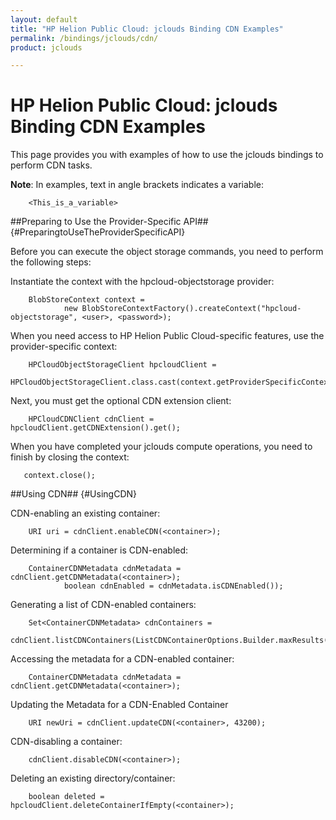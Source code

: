 ```yaml
---
layout: default
title: "HP Helion Public Cloud: jclouds Binding CDN Examples"
permalink: /bindings/jclouds/cdn/
product: jclouds

---
```

# HP Helion Public Cloud: jclouds Binding CDN Examples

This page provides you with examples of how to use the jclouds bindings to perform CDN tasks.  

**Note**: In examples, text in angle brackets indicates a variable:

        <This_is_a_variable>

##Preparing to Use the Provider-Specific API## {#PreparingtoUseTheProviderSpecificAPI}

Before you can execute the object storage commands, you need to perform the following steps: 

Instantiate the context with the hpcloud-objectstorage provider:

        BlobStoreContext context = 
                new BlobStoreContextFactory().createContext("hpcloud-objectstorage", <user>, <password>);

When you need access to HP Helion Public Cloud-specific features, use the provider-specific context:

        HPCloudObjectStorageClient hpcloudClient =
                HPCloudObjectStorageClient.class.cast(context.getProviderSpecificContext().getApi());

Next, you must get the optional CDN extension client:

        HPCloudCDNClient cdnClient = hpcloudClient.getCDNExtension().get();

When you have completed your jclouds compute operations, you need to finish by closing the context:

       context.close(); 

##Using CDN## {#UsingCDN}

CDN-enabling an existing container:

        URI uri = cdnClient.enableCDN(<container>);

Determining if a container is CDN-enabled:

        ContainerCDNMetadata cdnMetadata = cdnClient.getCDNMetadata(<container>);
                boolean cdnEnabled = cdnMetadata.isCDNEnabled());

Generating a list of CDN-enabled containers:

        Set<ContainerCDNMetadata> cdnContainers =
                cdnClient.listCDNContainers(ListCDNContainerOptions.Builder.maxResults(10));

Accessing the metadata for a CDN-enabled container:

        ContainerCDNMetadata cdnMetadata = cdnClient.getCDNMetadata(<container>);

Updating the Metadata for a CDN-Enabled Container

        URI newUri = cdnClient.updateCDN(<container>, 43200);

CDN-disabling a container:

        cdnClient.disableCDN(<container>);

Deleting an existing directory/container:

        boolean deleted = hpcloudClient.deleteContainerIfEmpty(<container>);
